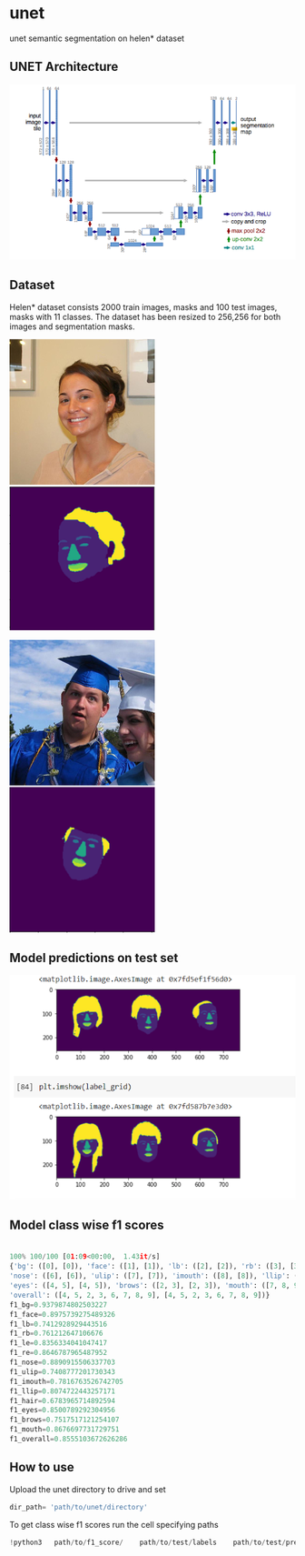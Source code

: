 # unet
unet semantic segmentation on helen* dataset

## UNET Architecture

![alt text](https://github.com/kumar-devesh/unet/blob/29f8da74d5bb9349aad348d2705db14516587d67/images/unet_architecture.png)

## Dataset

Helen* dataset consists 2000 train images, masks and 100 test images, masks with 11 classes. 
The dataset has been resized to 256,256 for both images and segmentation masks.

![alt text](https://github.com/kumar-devesh/unet/blob/main/images/image_7.png)
![alt text](https://github.com/kumar-devesh/unet/blob/main/images/label_7.PNG)

![alt text](https://github.com/kumar-devesh/unet/blob/main/images/image_45.png)
![alt text](https://github.com/kumar-devesh/unet/blob/main/images/label_45.PNG)

## Model predictions on test set

![alt text](https://github.com/kumar-devesh/unet/blob/main/images/test_plot.PNG)


## Model class wise f1 scores

```python

100% 100/100 [01:09<00:00,  1.43it/s]
{'bg': ([0], [0]), 'face': ([1], [1]), 'lb': ([2], [2]), 'rb': ([3], [3]), 'le': ([4], [4]), 're': ([5], [5]), 
'nose': ([6], [6]), 'ulip': ([7], [7]), 'imouth': ([8], [8]), 'llip': ([9], [9]), 'hair': ([10], [10]), 
'eyes': ([4, 5], [4, 5]), 'brows': ([2, 3], [2, 3]), 'mouth': ([7, 8, 9], [7, 8, 9]), 
'overall': ([4, 5, 2, 3, 6, 7, 8, 9], [4, 5, 2, 3, 6, 7, 8, 9])}
f1_bg=0.9379874802503227
f1_face=0.8975739275489326
f1_lb=0.7412928929443516
f1_rb=0.761212647106676
f1_le=0.8356334041047417
f1_re=0.8646787965487952
f1_nose=0.8890915506337703
f1_ulip=0.7408777201730343
f1_imouth=0.7816763526742705
f1_llip=0.8074722443257171
f1_hair=0.6783965714892594
f1_eyes=0.8500789292304956
f1_brows=0.7517517121254107
f1_mouth=0.8676697731729751
f1_overall=0.8555103672626286
```


## How to use

Upload the unet directory to drive and set

```python
dir_path= 'path/to/unet/directory' 
```

To get class wise f1 scores run the cell specifying paths

```python
!python3   path/to/f1_score/    path/to/test/labels    path/to/test/preds  path/to/labels_names.txt
```
